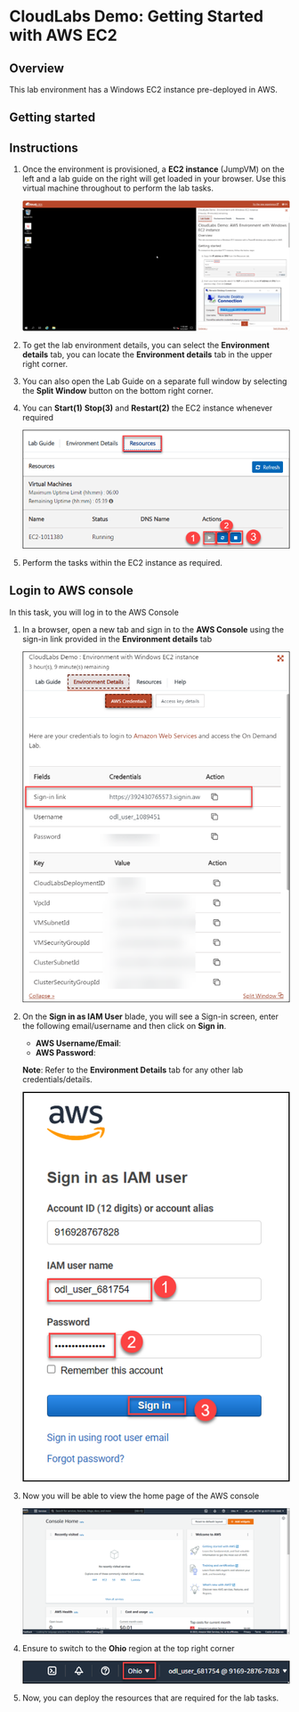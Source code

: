 # CloudLabs Demo: Getting Started with AWS EC2

## Overview
This lab environment has a Windows EC2 instance pre-deployed in AWS.

## Getting started

## Instructions

1. Once the environment is provisioned, a **EC2 instance** (JumpVM) on the left and a lab guide on the right will get loaded in your browser. Use this virtual machine throughout to perform the lab tasks.

    ![](images/guideandec2.png)

2. To get the lab environment details, you can select the **Environment details** tab, you can locate the **Environment details** tab in the upper right corner.
   
3. You can also open the Lab Guide on a separate full window by selecting the **Split Window** button on the bottom right corner.
   
4.  You can **Start(1)** **Stop(3)** and **Restart(2)** the EC2 instance whenever required

    ![](images/resourcestab.png)
    
5.  Perform the tasks within the EC2 instance as required.

## Login to AWS console

In this task, you will log in to the AWS Console

1. In a browser, open a new tab and sign in to the **AWS Console** using the sign-in link provided in the **Environment details** tab 
   
   ![](images/awssigninlink.png)

2. On the **Sign in as IAM User** blade, you will see a Sign-in screen,  enter the following email/username and then click on **Sign in**.  

   * **AWS Username/Email**:  <inject key="AzureAdUserEmail"></inject> 
   * **AWS Password**:  <inject key="AzureAdUserPassword"></inject>

   **Note**: Refer to the **Environment Details** tab for any other lab credentials/details.
        
   ![](images/awsconsolecreds.png)

3. Now you will be able to view the home page of the AWS console
   
    ![](images/consolehome.png)

4. Ensure to switch to the **Ohio** region at the top right corner
   
    ![](images/ohioregion.png)

5. Now, you can deploy the resources that are required for the lab tasks.
